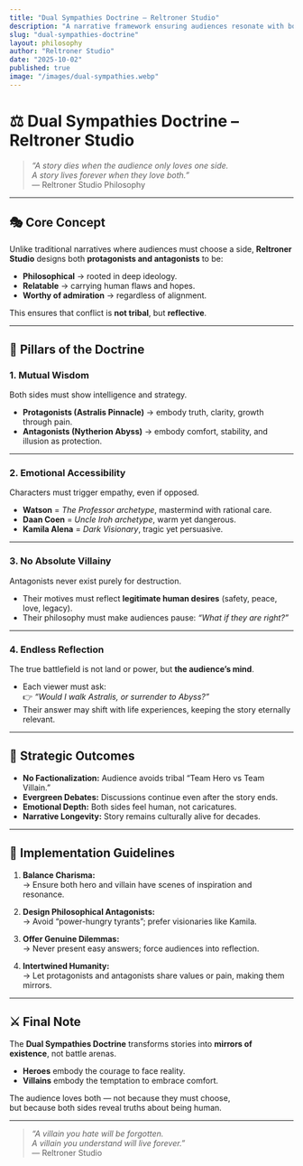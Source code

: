 ```yaml
---
title: "Dual Sympathies Doctrine – Reltroner Studio"
description: "A narrative framework ensuring audiences resonate with both protagonists and antagonists, creating endless debates and reflections instead of polarizing fan bases."
slug: "dual-sympathies-doctrine"
layout: philosophy
author: "Reltroner Studio"
date: "2025-10-02"
published: true
image: "/images/dual-sympathies.webp"
---
```


# ⚖️ Dual Sympathies Doctrine – Reltroner Studio

> *“A story dies when the audience only loves one side.  
> A story lives forever when they love both.”*  
> — Reltroner Studio Philosophy

---

## 🎭 Core Concept

Unlike traditional narratives where audiences must choose a side, **Reltroner Studio** designs both **protagonists and antagonists** to be:  

- **Philosophical** → rooted in deep ideology.  
- **Relatable** → carrying human flaws and hopes.  
- **Worthy of admiration** → regardless of alignment.  

This ensures that conflict is **not tribal**, but **reflective**.  

---

## 🧠 Pillars of the Doctrine

### 1. **Mutual Wisdom**
Both sides must show intelligence and strategy.  
- **Protagonists (Astralis Pinnacle)** → embody truth, clarity, growth through pain.  
- **Antagonists (Nytherion Abyss)** → embody comfort, stability, and illusion as protection.  

---

### 2. **Emotional Accessibility**
Characters must trigger empathy, even if opposed.  
- **Watson** = *The Professor archetype*, mastermind with rational care.  
- **Daan Coen** = *Uncle Iroh archetype*, warm yet dangerous.  
- **Kamila Alena** = *Dark Visionary*, tragic yet persuasive.  

---

### 3. **No Absolute Villainy**
Antagonists never exist purely for destruction.  
- Their motives must reflect **legitimate human desires** (safety, peace, love, legacy).  
- Their philosophy must make audiences pause: *“What if they are right?”*  

---

### 4. **Endless Reflection**
The true battlefield is not land or power, but **the audience’s mind**.  
- Each viewer must ask:  
  👉 *“Would I walk Astralis, or surrender to Abyss?”*  
- Their answer may shift with life experiences, keeping the story eternally relevant.  

---

## 🔮 Strategic Outcomes

- **No Factionalization:** Audience avoids tribal “Team Hero vs Team Villain.”  
- **Evergreen Debates:** Discussions continue even after the story ends.  
- **Emotional Depth:** Both sides feel human, not caricatures.  
- **Narrative Longevity:** Story remains culturally alive for decades.  

---

## 📜 Implementation Guidelines

1. **Balance Charisma:**  
   → Ensure both hero and villain have scenes of inspiration and resonance.  

2. **Design Philosophical Antagonists:**  
   → Avoid “power-hungry tyrants”; prefer visionaries like Kamila.  

3. **Offer Genuine Dilemmas:**  
   → Never present easy answers; force audiences into reflection.  

4. **Intertwined Humanity:**  
   → Let protagonists and antagonists share values or pain, making them mirrors.  

---

## ⚔️ Final Note

The **Dual Sympathies Doctrine** transforms stories into **mirrors of existence**, not battle arenas.  

- **Heroes** embody the courage to face reality.  
- **Villains** embody the temptation to embrace comfort.  

The audience loves both — not because they must choose,  
but because both sides reveal truths about being human.  

---

> *“A villain you hate will be forgotten.  
> A villain you understand will live forever.”*  
> — Reltroner Studio
